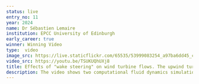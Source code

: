 ```yaml
---
status: live
entry_no: 11
year: 2024
name: Dr Sébastien Lemaire
institution: EPCC University of Edinburgh
early_career: true
winner: Winning Video
type:  video 
image_src: https://live.staticflickr.com/65535/53999083254_a97ba6dd45_c_d.jpg
video_src: https://youtu.be/TSUKUQhUXj8
title: Effects of "wake steering" on wind turbine flows. The upwind turbine on the right is rotated to steer its wake away from the downstream turbine increasing the overall efficiency.
description: The video shows two computational fluid dynamics simulations of wind turbine flows ran using XCompact3D. On the left of the video, two turbines are placed are directly in line, while the second simulation, on the right, shows the angle of the front turbine "steered" by 24 degrees. The aim of "wake steering" is to redirect the wake from the turbine at the front and thus its impact on the turbine that sits downstream to increase the overall power output, in this case by 12%.<br>The video was generated using Blender in a photorealistic way to appeal to a broader audience. The normally invisible wakes are represented using Q-criterion, a method that highlights vortices from flows. It highlights the scale of off-shore wind turbines and their wakes, the slow evolution of the produced flow and the impact of "wake steering".<br><!--The simulations were performed by Andrew Mole (https://arxiv.org/abs/2407.20832).-->
---
```

